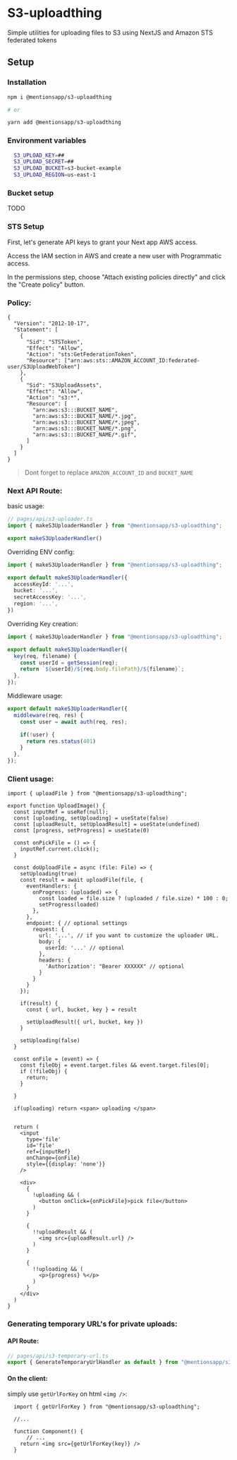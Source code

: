 # S3-uploadthing

Simple utilities for uploading files to S3 using NextJS and Amazon STS federated tokens

## Setup

### Installation

```sh
npm i @mentionsapp/s3-uploadthing

# or

yarn add @mentionsapp/s3-uploadthing
```

### Environment variables

```sh
  S3_UPLOAD_KEY=##
  S3_UPLOAD_SECRET=##
  S3_UPLOAD_BUCKET=s3-bucket-example
  S3_UPLOAD_REGION=us-east-1
```

### Bucket setup

TODO


### STS Setup


First, let's generate API keys to grant your Next app AWS access.

Access the IAM section in AWS and create a new user with Programmatic access.

In the permissions step, choose "Attach existing policies directly" and click the "Create policy" button.

### Policy:

```
{
  "Version": "2012-10-17",
  "Statement": [
    {
      "Sid": "STSToken",
      "Effect": "Allow",
      "Action": "sts:GetFederationToken",
      "Resource": ["arn:aws:sts::AMAZON_ACCOUNT_ID:federated-user/S3UploadWebToken"]
    },
    {
      "Sid": "S3UploadAssets",
      "Effect": "Allow",
      "Action": "s3:*",
      "Resource": [
        "arn:aws:s3:::BUCKET_NAME",
        "arn:aws:s3:::BUCKET_NAME/*.jpg",
        "arn:aws:s3:::BUCKET_NAME/*.jpeg",
        "arn:aws:s3:::BUCKET_NAME/*.png",
        "arn:aws:s3:::BUCKET_NAME/*.gif",
      ]
    }
  ]
}
```

> Dont forget to replace `AMAZON_ACCOUNT_ID` and `BUCKET_NAME`


### Next API Route:

basic usage:

```ts
// pages/api/s3-uploader.ts
import { makeS3UploaderHandler } from "@mentionsapp/s3-uploadthing";

export makeS3UploaderHandler()
```


Overriding ENV config:

```ts
import { makeS3UploaderHandler } from "@mentionsapp/s3-uploadthing";

export default makeS3UploaderHandler({
  accessKeyId: '...',
  bucket: '...',
  secretAccessKey: '...',
  region: '...',
})
```


Overriding Key creation:

```ts
import { makeS3UploaderHandler } from "@mentionsapp/s3-uploadthing";

export default makeS3UploaderHandler({
  key(req, filename) {
    const userId = getSession(req);
    return `${userId}/${req.body.filePath}/${filename}`;
  },
});
```

Middleware usage:

```ts
export default makeS3UploaderHandler({
  middleware(req, res) {
    const user = await auth(req, res);

    if(!user) {
      return res.status(401)
    }
  },
});
```


### Client usage:

```tsx
import { uploadFile } from "@mentionsapp/s3-uploadthing";

export function UploadImage() {
  const inputRef = useRef(null);
  const [uploading, setUploading] = useState(false)
  const [uploadResult, setUploadResult] = useState(undefined)
  const [progress, setProgress] = useState(0)

  const onPickFile = () => {
    inputRef.current.click();
  }

  const doUploadFile = async (file: File) => {
    setUploading(true)
    const result = await uploadFile(file, {
      eventHandlers: {
        onProgress: (uploaded) => {
          const loaded = file.size ? (uploaded / file.size) * 100 : 0;
          setProgress(loaded)
        },
      },
      endpoint: { // optional settings
        request: {
          url: '...', // if you want to customize the uploader URL.
          body: {
            userId: '...' // optional
          },
          headers: {
            'Authorization': "Bearer XXXXXX" // optional
          }
        }
      }
    });

    if(result) {
      const { url, bucket, key } = result

      setUploadResult({ url, bucket, key }) 
    }

    setUploading(false)
  }

  const onFile = (event) => {
    const fileObj = event.target.files && event.target.files[0];
    if (!fileObj) {
      return;
    }

  }

  if(uploading) return <span> uploading </span>


  return (
    <input 
      type='file' 
      id='file' 
      ref={inputRef} 
      onChange={onFile} 
      style={{display: 'none'}}
    />

    <div>
      {
        !uploading && (
          <button onClick={onPickFile}>pick file</button>
        )
      }

      {
        !!uploadResult && (
          <img src={uploadResult.url} />
        )
      }
      
      {
        !!uploading && (
          <p>{progress} %</p>
        )
      }
    </div>
  )
}
```

### Generating temporary URL's for private uploads:

#### API Route:

```ts
// pages/api/s3-temporary-url.ts
export { GenerateTemporaryUrlHandler as default } from "@mentionsapp/s3-uploadthing";
```

#### On the client:

simply use `getUrlForKey` on html `<img />`:

```tsx
  import { getUrlForKey } from "@mentionsapp/s3-uploadthing";

  //...

  function Component() {
      // ...
    return <img src={getUrlForKey(key)} />
  }
```